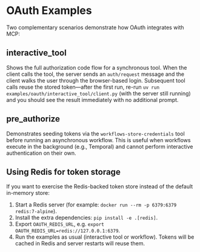 # OAuth Examples

Two complementary scenarios demonstrate how OAuth integrates with MCP:

## interactive_tool

Shows the full authorization code flow for a synchronous tool. When the
client calls the tool, the server sends an `auth/request` message and the
client walks the user through the browser-based login. Subsequent tool calls
reuse the stored token—after the first run, re-run
`uv run examples/oauth/interactive_tool/client.py` (with the server still
running) and you should see the result immediately with no additional prompt.

## pre_authorize

Demonstrates seeding tokens via the `workflows-store-credentials` tool before running
an asynchronous workflow. This is useful when workflows execute in the
background (e.g., Temporal) and cannot perform interactive authentication on
their own.

## Using Redis for token storage

If you want to exercise the Redis-backed token store instead of the default
in-memory store:

1. Start a Redis server (for example: `docker run --rm -p 6379:6379 redis:7-alpine`).
2. Install the extra dependencies: `pip install -e .[redis]`.
3. Export `OAUTH_REDIS_URL`, e.g. `export OAUTH_REDIS_URL=redis://127.0.0.1:6379`.
4. Run the examples as usual (interactive tool or workflow). Tokens will be
   cached in Redis and server restarts will reuse them.

